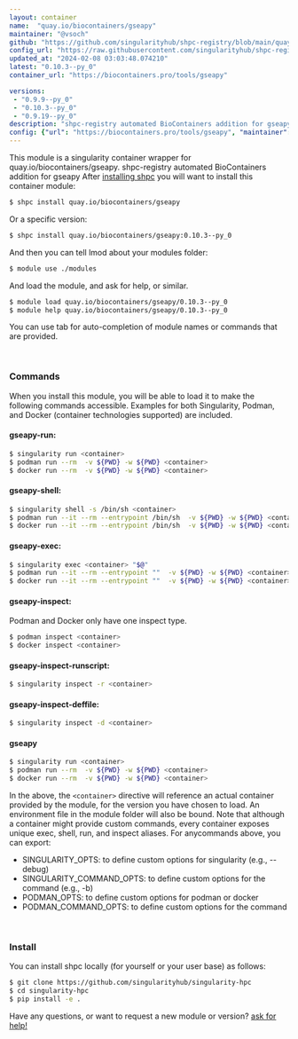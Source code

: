 ```yaml
---
layout: container
name:  "quay.io/biocontainers/gseapy"
maintainer: "@vsoch"
github: "https://github.com/singularityhub/shpc-registry/blob/main/quay.io/biocontainers/gseapy/container.yaml"
config_url: "https://raw.githubusercontent.com/singularityhub/shpc-registry/main/quay.io/biocontainers/gseapy/container.yaml"
updated_at: "2024-02-08 03:03:48.074210"
latest: "0.10.3--py_0"
container_url: "https://biocontainers.pro/tools/gseapy"

versions:
 - "0.9.9--py_0"
 - "0.10.3--py_0"
 - "0.9.19--py_0"
description: "shpc-registry automated BioContainers addition for gseapy"
config: {"url": "https://biocontainers.pro/tools/gseapy", "maintainer": "@vsoch", "description": "shpc-registry automated BioContainers addition for gseapy", "latest": {"0.10.3--py_0": "sha256:cf64de5b410f92683a319199a544b52f364c15263d996660b9c5dd703725e72e"}, "tags": {"0.9.9--py_0": "sha256:4d88852d9640ca767c2c9d5964c96ebae19414f96f2ad0c074dacba5acaa410c", "0.10.3--py_0": "sha256:cf64de5b410f92683a319199a544b52f364c15263d996660b9c5dd703725e72e", "0.9.19--py_0": "sha256:dfc12e9063073cc1feecb68f06a3537f6d5f8fab06a2e099690f9d4540a9d395"}, "docker": "quay.io/biocontainers/gseapy"}
---
```


This module is a singularity container wrapper for quay.io/biocontainers/gseapy.
shpc-registry automated BioContainers addition for gseapy
After [installing shpc](#install) you will want to install this container module:


```bash
$ shpc install quay.io/biocontainers/gseapy
```

Or a specific version:

```bash
$ shpc install quay.io/biocontainers/gseapy:0.10.3--py_0
```

And then you can tell lmod about your modules folder:

```bash
$ module use ./modules
```

And load the module, and ask for help, or similar.

```bash
$ module load quay.io/biocontainers/gseapy/0.10.3--py_0
$ module help quay.io/biocontainers/gseapy/0.10.3--py_0
```

You can use tab for auto-completion of module names or commands that are provided.

<br>

### Commands

When you install this module, you will be able to load it to make the following commands accessible.
Examples for both Singularity, Podman, and Docker (container technologies supported) are included.

#### gseapy-run:

```bash
$ singularity run <container>
$ podman run --rm  -v ${PWD} -w ${PWD} <container>
$ docker run --rm  -v ${PWD} -w ${PWD} <container>
```

#### gseapy-shell:

```bash
$ singularity shell -s /bin/sh <container>
$ podman run --it --rm --entrypoint /bin/sh  -v ${PWD} -w ${PWD} <container>
$ docker run --it --rm --entrypoint /bin/sh  -v ${PWD} -w ${PWD} <container>
```

#### gseapy-exec:

```bash
$ singularity exec <container> "$@"
$ podman run --it --rm --entrypoint ""  -v ${PWD} -w ${PWD} <container> "$@"
$ docker run --it --rm --entrypoint ""  -v ${PWD} -w ${PWD} <container> "$@"
```

#### gseapy-inspect:

Podman and Docker only have one inspect type.

```bash
$ podman inspect <container>
$ docker inspect <container>
```

#### gseapy-inspect-runscript:

```bash
$ singularity inspect -r <container>
```

#### gseapy-inspect-deffile:

```bash
$ singularity inspect -d <container>
```



#### gseapy

```bash
$ singularity run <container>
$ podman run --rm  -v ${PWD} -w ${PWD} <container>
$ docker run --rm  -v ${PWD} -w ${PWD} <container>
```


In the above, the `<container>` directive will reference an actual container provided
by the module, for the version you have chosen to load. An environment file in the
module folder will also be bound. Note that although a container
might provide custom commands, every container exposes unique exec, shell, run, and
inspect aliases. For anycommands above, you can export:

 - SINGULARITY_OPTS: to define custom options for singularity (e.g., --debug)
 - SINGULARITY_COMMAND_OPTS: to define custom options for the command (e.g., -b)
 - PODMAN_OPTS: to define custom options for podman or docker
 - PODMAN_COMMAND_OPTS: to define custom options for the command

<br>

### Install

You can install shpc locally (for yourself or your user base) as follows:

```bash
$ git clone https://github.com/singularityhub/singularity-hpc
$ cd singularity-hpc
$ pip install -e .
```

Have any questions, or want to request a new module or version? [ask for help!](https://github.com/singularityhub/singularity-hpc/issues)